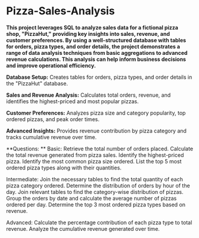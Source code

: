 # Pizza-Sales-Analysis
**This project leverages SQL to analyze sales data for a fictional pizza shop, "PizzaHut," providing key insights into sales, revenue, and customer preferences. By using a well-structured database with tables for orders, pizza types, and order details, the project demonstrates a range of data analysis techniques from basic aggregations to advanced revenue calculations. This analysis can help inform business decisions and improve operational efficiency.**

**Database Setup:** Creates tables for orders, pizza types, and order details in the "PizzaHut" database.

**Sales and Revenue Analysis:** Calculates total orders, revenue, and identifies the highest-priced and most popular pizzas.

**Customer Preferences:** Analyzes pizza size and category popularity, top ordered pizzas, and peak order times.

**Advanced Insights:** Provides revenue contribution by pizza category and tracks cumulative revenue over time.

**Questions:
**
Basic:
Retrieve the total number of orders placed.
Calculate the total revenue generated from pizza sales.
Identify the highest-priced pizza.
Identify the most common pizza size ordered.
List the top 5 most ordered pizza types along with their quantities.


Intermediate:
Join the necessary tables to find the total quantity of each pizza category ordered.
Determine the distribution of orders by hour of the day.
Join relevant tables to find the category-wise distribution of pizzas.
Group the orders by date and calculate the average number of pizzas ordered per day.
Determine the top 3 most ordered pizza types based on revenue.

Advanced:
Calculate the percentage contribution of each pizza type to total revenue.
Analyze the cumulative revenue generated over time.






